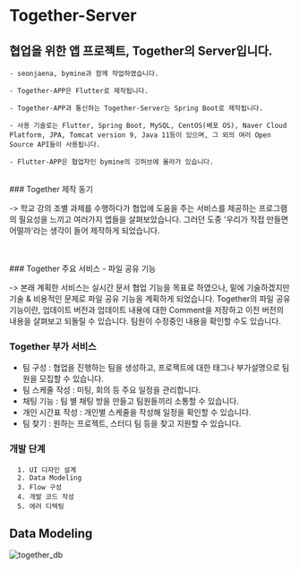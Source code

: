 # Together-Server

## 협업을 위한 앱 프로젝트, Together의 Server입니다.


```
- seonjaena, bymine과 함께 작업하였습니다.

- Together-APP은 Flutter로 제작됩니다.

- Together-APP과 통신하는 Together-Server는 Spring Boot로 제작됩니다.

- 사용 기술로는 Flutter, Spring Boot, MySQL, CentOS(배포 OS), Naver Cloud Platform, JPA, Tomcat version 9, Java 11등이 있으며, 그 외의 여러 Open Source API들이 사용됩니다.

- Flutter-APP은 협업자인 bymine의 깃허브에 올라가 있습니다.

```

</br>
### Together 제작 동기


-> 학교 강의 조별 과제를 수행하다가 협업에 도움을 주는 서비스를 제공하는 프로그램의 필요성을 느끼고 여러가지 앱들을 살펴보았습니다.
그러던 도중 '우리가 직접 만들면 어떨까'라는 생각이 들어 제작하게 되었습니다.
  

</br>
</br>
### Together 주요 서비스 - 파일 공유 기능


-> 본래 계획한 서비스는 실시간 문서 협업 기능을 목표로 하였으나, 밑에 기술하겠지만 기술 & 비용적인 문제로 파일 공유 기능을 계획하게 되었습니다.
  Together의 파일 공유 기능이란, 업데이트 버전과 업데이트 내용에 대한 Comment을 저장하고 이전 버전의 내용을 살펴보고 되돌릴 수 있습니다.
  팀원이 수정중인 내용을 확인할 수도 있습니다.
  

### Together 부가 서비스
  
- 팀 구성 : 협업을 진행하는 팀을 생성하고, 프로젝트에 대한 태그나 부가설명으로 팀원을 모집할 수 있습니다.
- 팀 스케줄 작성 : 미팅, 회의 등 주요 일정을 관리합니다.
- 채팅 기능 : 팀 별 채팅 방을 만들고 팀원들끼리 소통할 수 있습니다.
- 개인 시간표 작성 : 개인별 스케줄을 작성해 일정을 확인할 수 있습니다.
- 팀 찾기 : 원하는 프로젝트, 스터디 팀 등을 찾고 지원할 수 있습니다.



### 개발 단계

```
  1. UI 디자인 설계
  2. Data Modeling
  3. Flow 구성
  4. 개발 코드 작성
  5. 에러 디텍팅
```

## Data Modeling

![together_db](https://user-images.githubusercontent.com/48385816/146754847-fdf41440-a5b5-4d10-9e18-9a34d3a29888.png)

